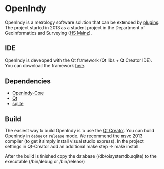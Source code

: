OpenIndy
========

OpenIndy is a metrology software solution that can be extended by [plugins](https://github.com/OpenIndy/OiPluginTemplate). The project started in 2013 as a student project in the Department of Geoinformatics and Surveying ([HS Mainz](https://www.hs-mainz.de/)).

IDE
----

OpenIndy is developed with the Qt framework (Qt libs + Qt Creator IDE). You can download the framework [here](http://qt-project.org/downloads).

Dependencies
------------

- [OpenIndy-Core](https://github.com/OpenIndy/OpenIndy-Core)
- [Qt](http://qt-project.org)
- [sqlite](https://sqlite.org)

Build
-----

The easiest way to build OpenIndy is to use the [Qt Creator](http://www.qt.io/download/). You can build OpenIndy in `debug` or `release` mode.
We recommend the msvc 2013 compiler (to get it simply install visual studio express).
In the project settings in Qt-Creator add an additional make step -> make install.

After the build is finished copy the database (/db/oisystemdb.sqlite) to the executable (/bin/debug or /bin/release)
